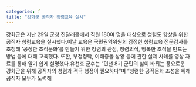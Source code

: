 ```yaml
---
categories: f
title: "강화군 공직자 청렴교육 실시"
---
```

강화군은 지난 29일 군청 진달래홀에서 직원 180여 명을 대상으로 청렴도 향상을 위한 공직자 청렴교육을 실시했다.이날 교육은 국민권익위원회 김정현 청렴교육 전문강사를 초청해 ‘공정한 조직문화’를 만들기 위한 청렴의 관점, 청렴의식, 행복한 조직을 만드는 방법 등에 대해 교육했다. 또한, 부정청탁, 이해충돌 상황 등에 관한 실제 사례를 영상 자료를 통해 알기 쉽게 설명했다.유천호 군수는 “민선 8기 군민의 삶이 바뀌는 풍요로운 강화군을 위해 공직자의 청렴과 적극 행정이 필요하다”며 “청렴한 공직문화 조성을 위해 공직자 모두가 노력해